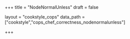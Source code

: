 +++
title = "NodeNormalUnless"
draft = false

layout = "cookstyle_cops"
data_path = ["cookstyle","cops_chef_correctness_nodenormalunless"]

+++

<!-- The content of this page is automatically generated from the
cops_chef_correctness_nodenormalunless.yml file in github.com/chef/cookstyle/blob/master/docs-chef-io/data/cookstyle/. -->
